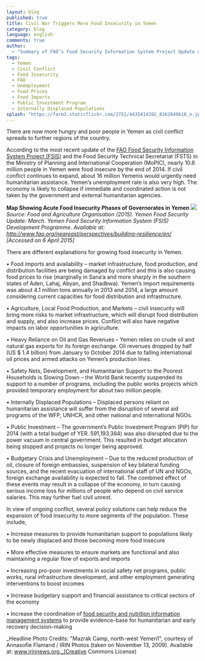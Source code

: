 ```yaml
---
layout: blog
published: true
title: Civil War Triggers More Food Insecurity in Yemen
category: blog
language: english
comments: true
author: 
  - "Summary of FAO’s Food Security Information System Project Update on Yemen (March 2015) - by Jacopo Bordignon"
tags: 
  - Yemen
  - Civil Conflict
  - Food Insecurity
  - FAO
  - Unemployment
  - Food Prices
  - Food Imports
  - Public Investment Program
  - Internally Displaced Populations
splash: "https://farm3.staticflickr.com/2751/4435414392_8362849b18_n.jpg"
---
```


There are now more hungry and poor people in Yemen as civil conflict spreads to further regions of the country. 
<!-- more -->

According to the most recent update of the [FAO Food Security Information System Project (FSIS)](http://www.fao.org/neareast/perspectives/building-resilience/en/) and the Food Security Technical Secretariat (FSTS) in the Ministry of Planning and International Cooperation (MoPIC), nearly 10.6 million people in Yemen were food insecure by the end of 2014. If civil conflict continues to expand, about 16 million Yemenis would urgently need humanitarian assistance. Yemen’s unemployment rate is also very high. The economy is likely to collapse if immediate and coordinated action is not taken by the government and external humanitarian agencies. 


**Map Showing Acute Food Insecurity Phases of Governorates in Yemen**
![](https://farm8.staticflickr.com/7709/17053191496_def7ce4367_b.jpg)
_Source: Food and Agriculture Organisation (2015). Yemen Food Security Update: March. Yemen Food Security Information System (FSIS) Development Programme. Available at: http://www.fao.org/neareast/perspectives/building-resilience/en/ [Accessed on 6 April 2015]_


There are different explanations for growing food insecurity in Yemen.


•	Food imports and availability – market infrastructure, food production, and distribution facilities are being damaged by conflict and this is also causing food prices to rise (marginally in Sana’a and more sharply in the southern states of Aden, Lahaj, Abyan, and Shadbwa). Yemen’s import requirements was about 4.1 million tons annually in 2013 and 2014, a large amount considering current capacities for food distribution and infrastructure.

•	Agriculture, Local Food Production, and Markets – civil insecurity will bring more risks to market infrastructure, which will disrupt food distribution and supply, and also increase prices. Conflict will also have negative impacts on labor opportunities in agriculture.

•	Heavy Reliance on Oil and Gas Revenues – Yemen relies on crude oil and natural gas exports for its foreign exchange. Oil revenues dropped by half (US $ 1.4 billion) from January to October 2014 due to falling international oil prices and armed attacks on Yemen’s production lines.

•	Safety Nets, Development, and Humanitarian Support to the Poorest Households is Slowing Down – the World Bank recently suspended its support to a number of programs, including the public works projects which provided temporary employment for about two million people.

•	Internally Displaced Populations – Displaced persons reliant on humanitarian assistance will suffer from the disruption of several aid programs of the WFP, UNHCR, and other national and international NGOs. 

•	Public Investment – The government’s Public Investment Program (PIP) for 2014 (with a total budget of YER. 591,193,384) was also disrupted due to the power vacuum in central government. This resulted in budget allocation being stopped and projects no longer being approved.

•	Budgetary Crisis and Unemployment – Due to the reduced production of oil, closure of foreign embassies, suspension of key bilateral funding sources, and the recent evacuation of international staff of UN and NGOs, foreign exchange availability is expected to fall.  The combined effect of these events may result in a collapse of the economy, in turn causing serious income loss for millions of people who depend on civil service salaries. This may further fuel civil unrest.

In view of ongoing conflict, several policy solutions can help reduce the expansion of food insecurity to more segments of the population. These include,

•	Increase measures to provide humanitarian support to populations likely to be newly displaced and those becoming more food insecure

•	More effective measures to ensure markets are functional and also maintaining a regular flow of exports and imports

•	Increasing pro-poor investments in social safety net programs, public works, rural infrastructure development, and other employment generating interventions to boost incomes 

•	Increase budgetary support and financial assistance to critical sectors of the economy 

•	Increase the coordination of [food security and nutrition information management systems](http://arabspatial.org/) to provide evidence-base for humanitarian and early recovery decision-making

_Headline Photo Credits: "Mazrak Camp, north-west Yemen1", courtesy of Annasofie Flamand / IRIN Photos (taken on November 13, 2009). Available at: www.irinnews.org._(Creative Commons License)